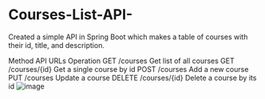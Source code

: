 # Courses-List-API-
Created a simple API in Spring Boot which makes a table of courses with their id, title, and description. 


Method	API URLs	Operation
GET	/courses	Get list of all courses
GET	/courses/{id}	Get a single course by id
POST	/courses	Add a new course
PUT	/courses	Update a course
DELETE	/courses/{id}	Delete a course by its id
![image](https://user-images.githubusercontent.com/107943000/214759444-ba2012b2-2b7b-430d-b064-2c58cb7c0303.png)

